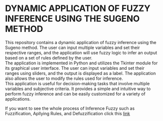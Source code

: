 # DYNAMIC APPLICATION OF FUZZY INFERENCE USING THE SUGENO METHOD

This repository contains a dynamic application of fuzzy inference using the Sugeno method. The user can input multiple variables and set their respective ranges, and the application will use fuzzy logic to infer an output based on a set of rules defined by the user.<br>
The application is implemented in Python and utilizes the Tkinter module for its graphical user interface. The user can input variables and set their ranges using sliders, and the output is displayed as a label. The application also allows the user to modify the rules used for inference.<br>
This application is useful for decision-making tasks that involve multiple variables and subjective criteria. It provides a simple and intuitive way to perform fuzzy inference and can be easily customized for a variety of applications.<br>

If you want to see the whole process of Inference Fuzzy such as Fuzzification, Apllying Rules, and Defuzzification click this [link](https://github.com/agung-madani/static_app_inferencefuzzy_suhuoptimalac-sugeno-python/blob/main/Static_InferenceFuzzy_SuhuOptimalAC_Sugeno.ipynb)

